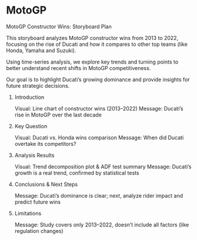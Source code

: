 # MotoGP
MotoGP Constructor Wins: Storyboard Plan

This storyboard analyzes MotoGP constructor wins from 2013 to 2022, focusing on the rise of Ducati and how it compares to other top teams (like Honda, Yamaha and Suzuki).

Using time-series analysis, we explore key trends and turning points to better understand recent shifts in MotoGP competitiveness.

Our goal is to highlight Ducati’s growing dominance and provide insights for future strategic decisions.

1. Introduction

    Visual: Line chart of constructor wins (2013–2022)
    Message: Ducati’s rise in MotoGP over the last decade

2. Key Question

    Visual: Ducati vs. Honda wins comparison
    Message: When did Ducati overtake its competitors?

3. Analysis Results

    Visual: Trend decomposition plot & ADF test summary
    Message: Ducati’s growth is a real trend, confirmed by statistical tests

4. Conclusions & Next Steps

    Message: Ducati’s dominance is clear; next, analyze rider impact and predict future wins

5. Limitations

    Message: Study covers only 2013–2022, doesn’t include all factors (like regulation changes)

